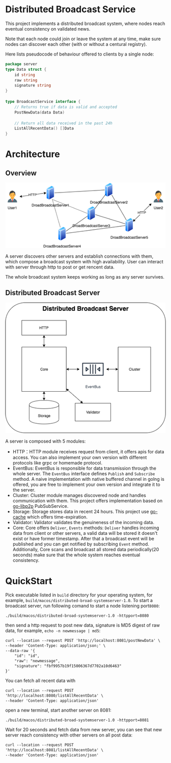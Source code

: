 # Distributed Broadcast Service
This project implements a distributed broadcast system, where nodes reach eventual consistency on validated news.

Note that each node could join or leave the system at any time, make sure nodes can discover each other (with or without a centural registry).

Here lists pseudocode of behaviour offered to clients by a single node:
```go
package server
type Data struct {
    id string   
    raw string
    signature string
}
 
type BroadcastService interface {
    // Returns true if data is valid and accepted
    PostNewData(data Data)

    // Return all data received in the past 24h
    ListAllRecentData() []Data
}
``` 

# Architecture
## Overview
![](doc/overview.png)

A server discovers other servers and establish connections with them, which compose a broadcast system with high availability. 
User can interact with server through http to post or get rencent data.

The whole broadcast system keeps working as long as any server survives.


##  Distributed Broadcast Server
![](doc/server.png)

A server is composed with 5 modules: 
- HTTP：HTTP module receives request from client, it offers apis for data access. You can also implement your own version with different protocols like grpc or homemade protocol.
- EventBus: EventBus is responsible for data transmission through the whole server. The `EventBus` interface defines `Publish` and `Subscribe` method. A naive implementation with native buffered channel in golng is offered, you are free to implement your own version and integrate it to the server. 
- Cluster: Cluster module manages discovered node and handles communication with them. This project offers implementation based on [go-libp2p](https://github.com/libp2p/go-libp2p) PubSubService.
- Storage: Storage stores data in recent 24 hours. This project use [go-cache](https://github.com/patrickmn/go-cache) which offers time-expiration.
- Validator: Validator validates the genuineness of the incoming data.
- Core: Core offers `Deliver`, `Events` methods: `Deliver` handles incoming data from client or other servers, a valid data will be stored it doesn't exist or have former timestamp. 
After that a broadcast event will be published and you can get notified by subscribing `Event` method.
Additionally, Core scans and broadcast all stored data periodically(20 seconds) make sure that the whole system reaches eventual consistency. 


# QuickStart
Pick executable listed in `build` directory for your operating system, for example, `build/macos/distributed-broad-systemserver-1.0`.
To start a broadcast server, run following comand to start a node listening port`8080`:
```
./build/macos/distributed-broad-systemserver-1.0 -httpport=8080
```

then send a http request to post new data, signature is MD5 digest of raw data, for example, `echo -n newmessage | md5`:
```cassandraql
curl --location --request POST 'http://localhost:8081/postNewData' \
--header 'Content-Type: application/json;' \
--data-raw '{
    "id": "id",
    "raw": "newmessage",
    "signature": "fbf9957b19f15006367d7702a10d6463"
}'
```

You can fetch all recent data with
```cassandraql
curl --location --request POST 'http://localhost:8080/listAllRecentData' \
--header 'Content-Type: application/json'
```

open a new terminal, start another server on 8081:
```cassandraql
./build/macos/distributed-broad-systemserver-1.0 -httpport=8081
```

Wait for 20 seconds and fetch data from new server, you can see that new server reach consistency with other servers on all post data: 
```cassandraql
curl --location --request POST 'http://localhost:8081/listAllRecentData' \
--header 'Content-Type: application/json'
```

